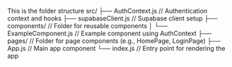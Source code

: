 This is the folder structure
src/
├── AuthContext.js          // Authentication context and hooks
├── supabaseClient.js       // Supabase client setup
├── components/             // Folder for reusable components
│   └── ExampleComponent.js  // Example component using AuthContext
├── pages/                  // Folder for page components (e.g., HomePage, LoginPage)
├── App.js                  // Main app component
└── index.js                // Entry point for rendering the app
